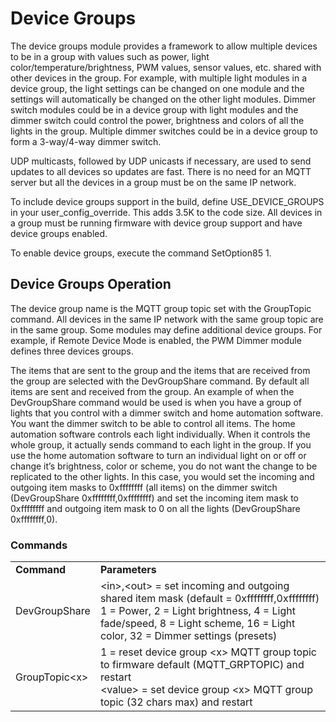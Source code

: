 # Device Groups

The device groups module provides a framework to allow multiple devices to be in a group with values such as power, light color/temperature/brightness, PWM values, sensor values, etc. shared with other devices in the group. For example, with multiple light modules in a device group, the light settings can be changed on one module and the settings will automatically be changed on the other light modules. Dimmer switch modules could be in a device group with light modules and the dimmer switch could control the power, brightness and colors of all the lights in the group. Multiple dimmer switches could be in a device group to form a 3-way/4-way dimmer switch.

UDP multicasts, followed by UDP unicasts if necessary, are used to send updates to all devices so updates are fast. There is no need for an MQTT server but all the devices in a group must be on the same IP network.

To include device groups support in the build, define USE_DEVICE_GROUPS in your user_config_override. This adds 3.5K to the code size. All devices in a group must be running firmware with device group support and have device groups enabled.

To enable device groups, execute the command SetOption85 1.


## Device Groups Operation

The device group name is the MQTT group topic set with the GroupTopic command. All devices in the same IP network with the same group topic are in the same group. Some modules may define additional device groups. For example, if Remote Device Mode is enabled, the PWM Dimmer module defines three devices groups.

The items that are sent to the group and the items that are received from the group are selected with the DevGroupShare command. By default all items are sent and received from the group. An example of when the DevGroupShare command would be used is when you have a group of lights that you control with a dimmer switch and home automation software. You want the dimmer switch to be able to control all items. The home automation software controls each light individually. When it controls the whole group, it actually sends command to each light in the group. If you use the home automation software to turn an individual light on or off or change it’s brightness, color or scheme, you do not want the change to be replicated to the other lights. In this case, you would set the incoming and outgoing item masks to 0xffffffff (all items) on the dimmer switch (DevGroupShare 0xffffffff,0xffffffff) and set the incoming item mask to 0xffffffff and outgoing item mask to 0 on all the lights (DevGroupShare 0xffffffff,0).


### Commands


<table>
  <tr>
   <td><strong>Command</strong>
   </td>
   <td><strong>Parameters</strong>
   </td>
  </tr>
  <tr>
   <td>DevGroupShare
   </td>
   <td>&lt;in>,&lt;out> = set incoming and outgoing shared item mask (default = 0xffffffff,0xffffffff)<br>
1 = Power, 2 = Light brightness, 4 = Light fade/speed, 8 = Light scheme, 16 = Light color, 32 = Dimmer settings (presets)
   </td>
  </tr>
  <tr>
   <td>GroupTopic&lt;x>
   </td>
   <td>1 = reset device group &lt;x> MQTT group topic to firmware default (MQTT_GRPTOPIC) and restart<br>
&lt;value> = set device group &lt;x> MQTT group topic (32 chars max) and restart
   </td>
  </tr>
</table>